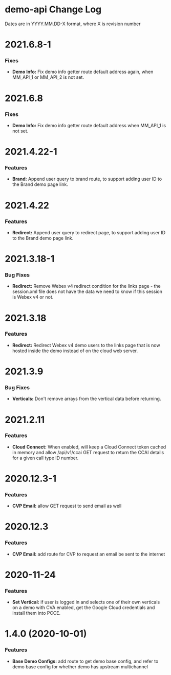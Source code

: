 # demo-api Change Log

Dates are in YYYY.MM.DD-X format, where X is revision number


# 2021.6.8-1

### Fixes
* **Demo Info:** Fix demo info getter route default address again, when MM_API_1
or MM_API_2 is not set.


# 2021.6.8

### Fixes
* **Demo Info:** Fix demo info getter route default address when MM_API_1 is not
set.


# 2021.4.22-1

### Features
* **Brand:** Append user query to brand route, to support adding user ID
to the Brand demo page link.


# 2021.4.22

### Features
* **Redirect:** Append user query to redirect page, to support adding user ID
to the Brand demo page link.


# 2021.3.18-1

### Bug Fixes
* **Redirect:** Remove Webex v4 redirect condition for the links page - the
session.xml file does not have the data we need to know if this session is 
Webex v4 or not.


# 2021.3.18

### Features
* **Redirect:** Redirect Webex v4 demo users to the links page that is now
hosted inside the demo instead of on the cloud web server.


# 2021.3.9

### Bug Fixes
* **Verticals:** Don't remove arrays from the vertical data before returning.


# 2021.2.11

### Features

* **Cloud Connect:** When enabled, will keep a Cloud Connect token cached in
memory and allow /api/v1/ccai GET request to return the CCAI details for a given
call type ID number.


# 2020.12.3-1

### Features

* **CVP Email:** allow GET request to send email as well


# 2020.12.3

### Features

* **CVP Email:** add route for CVP to request an email be sent to the internet


# 2020-11-24

### Features

* **Set Vertical:** if user is logged in and selects one of their own verticals
on a demo with CVA enabled, get the Google Cloud credentials and install them
into PCCE.


# 1.4.0 (2020-10-01)

### Features

* **Base Demo Configs:** add route to get demo base config, and refer to demo base config for whether demo has upstream multichannel